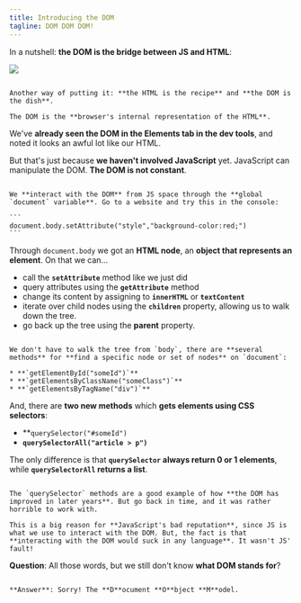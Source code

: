 ```yaml
---
title: Introducing the DOM
tagline: DOM DOM DOM!
---
```


In a nutshell: **the DOM is the bridge between JS and HTML**:

![](resources/diagrams/dom.svg)

~~~

Another way of putting it: **the HTML is the recipe** and **the DOM is the dish**.

The DOM is the **browser's internal representation of the HTML**.

~~~

We've **already seen the DOM in the Elements tab in the dev tools**, and noted it looks an awful lot like our HTML.

But that's just because **we haven't involved JavaScript** yet. JavaScript can manipulate the DOM. **The DOM is not constant**.

~~~

We **interact with the DOM** from JS space through the **global `document` variable**. Go to a website and try this in the console:

```
document.body.setAttribute("style","background-color:red;")
```

~~~

Through `document.body` we got an **HTML node**, an **object that represents an element**. On that we can...

* call the **`setAttribute`** method like we just did
* query attributes using the **`getAttribute`** method
* change its content by assigning to **`innerHTML`** or **`textContent`**
* iterate over child nodes using the **`children`** property, allowing us to walk down the tree.
* go back up the tree using the **parent** property.

~~~

We don't have to walk the tree from `body`, there are **several methods** for **find a specific node or set of nodes** on `document`:

* **`getElementById("someId")`**
* **`getElementsByClassName("someClass")`**
* **`getElementsByTagName("div")`**

~~~

And, there are **two new methods** which **gets elements using CSS selectors**:

* **`querySelector("#someId")`
* **`querySelectorAll("article > p")`**

The only difference is that **`querySelector` always return 0 or 1 elements**, while **`querySelectorAll` returns a list**.

~~~

The `querySelector` methods are a good example of how **the DOM has improved in later years**. But go back in time, and it was rather horrible to work with.

This is a big reason for **JavaScript's bad reputation**, since JS is what we use to interact with the DOM. But, the fact is that **interacting with the DOM would suck in any language**. It wasn't JS' fault!

~~~

**Question**: All those words, but we still don't know **what DOM stands for**?

~~~

**Answer**: Sorry! The **D**ocument **O**bject **M**odel.
